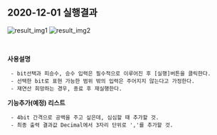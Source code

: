 
## 2020-12-01 실행결과

![result_img1](https://user-images.githubusercontent.com/52629158/100696183-52cb3880-33d6-11eb-90f5-004adf56ebdb.png)
![result_img2](https://user-images.githubusercontent.com/52629158/100696191-56f75600-33d6-11eb-83e7-f48264a1f0bc.png)

<br>

**사용설명**
```
 - bit선택과 피승수, 승수 입력은 필수적으로 이루어진 후 [실행]버튼을 클릭한다.
 - 선택한 bit로 표현 가능한 범위 밖의 입력은 주어지지 않는다고 가정한다.
 - 재연산 희망하는 경우, 종료 후 재실행한다.
```

**기능추가(예정) 리스트**
```
 - 4bit 간격으로 공백을 주고 싶은데, 심심할 때 추가할 것.
 - 최종 출력 결과값 Decimal에서 3자리 단위로 ','를 추가할 것.
```
